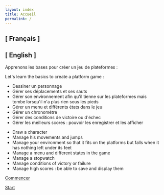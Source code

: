 ```yaml
---
layout: index
title: Accueil
permalink: /
---
```


<div class="container home" >
	<div class="row" >
		<div class="col-sm-6" >
			<h2>[ Français ]</h2>
		</div>
		<div class="col-sm-6" >
			<h2>[ English ]</h2>
		</div>
	</div>
	<div class="row" >
		<div class="col-sm-6" >
			<p>Apprenons les bases pour créer un jeu de plateformes :</p>
		</div>
		<div class="col-sm-6" >
			<p>Let's learn the basics to create a platform game :</p>
		</div>
	</div>
	<div class="row" >
		<div class="col-sm-6" >
			<ul>
				<li>Dessiner un personnage</li>
				<li>Gérer ses déplacements et ses sauts</li>
				<li>Gérer son environnement afin qu'il tienne sur les plateformes mais tombe lorsqu'il n'a plus rien sous les pieds</li>
				<li>Gérer un menu et différents états dans le jeu</li>
				<li>Gérer un chronomètre</li>
				<li>Gérer des conditions de victoire ou d'échec</li>
				<li>Gérer les meilleurs scores : pouvoir les enregistrer et les afficher</li>
			</ul>
		</div>
		<div class="col-sm-6" >
			<ul>
				<li>Draw a character</li>
				<li>Manage his movements and jumps</li>
				<li>Manage your environment so that it fits on the platforms but falls when it has nothing left under its feet</li>
				<li>Manage a menu and different states in the game</li>
				<li>Manage a stopwatch</li>
				<li>Manage conditions of victory or failure</li>
				<li>Manage high scores : be able to save and display them</li>
			</ul>
		</div>
	</div>
	<div class="row" >
		<div class="col-sm-6" >
			<p class="lead" >
				<a href="{{ site.url }}/fr/introduction/" role="button" class="btn btn-secondary" >Commencer</a>
			</p>
		</div>
		<div class="col-sm-6" >
			<p class="lead" >
				<a href="{{ site.url }}/en/introduction/" role="button" class="btn btn-secondary" >Start</a>
			</p>
		</div>
	</div>
</div>

